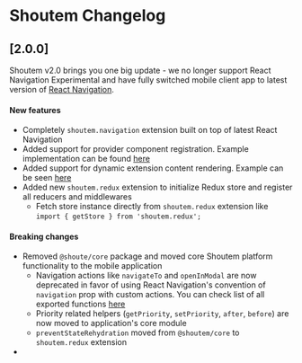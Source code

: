 # Shoutem Changelog

## [2.0.0]

Shoutem v2.0 brings you one big update - we no longer support React Navigation Experimental and have fully switched mobile client app to latest version of [React Navigation](https://reactnavigation.org/).

#### New features

  - Completely `shoutem.navigation` extension built on top of latest React Navigation
  - Added support for provider component registration. Example implementation can be found [here](https://github.com/shoutem/shoutem/blob/develop/app/extensions/shoutem.redux/app/index.js#L15)
  - Added support for dynamic extension content rendering. Example can be seen [here]()
  - Added new `shoutem.redux` extension to initialize Redux store and register all reducers and middlewares
    - Fetch store instance directly from `shoutem.redux` extension like `import { getStore } from 'shoutem.redux';`

#### Breaking changes

  - Removed `@shoute/core` package and moved core Shoutem platform functionality to the mobile application
    - Navigation actions like `navigateTo` and `openInModal` are now deprecated in favor of using React Navigation's convention of `navigation` prop with custom actions. You can check list of all exported functions [here](https://github.com/shoutem/shoutem/blob/develop/app/extensions/shoutem.navigation/app/index.js)
    - Priority related helpers (`getPriority`, `setPriority`, `after`, `before`) are now moved to application's core module
    - `preventStateRehydration` moved from `@shoutem/core` to `shoutem.redux` extension
  -

